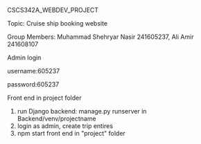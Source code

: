 CSCS342A_WEBDEV_PROJECT

Topic: Cruise ship booking website

Group Members: Muhammad Shehryar Nasir 241605237, Ali Amir 241608107

Admin login

username:605237

password:605237

Front end in project folder
1. run Django backend: manage.py runserver in Backend/venv/projectname
2. login as admin, create trip entires
3. npm start front end in "project" folder
   
